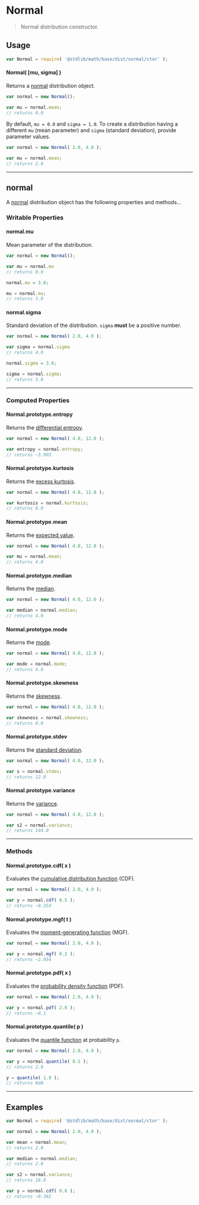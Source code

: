 # Normal

> Normal distribution constructor.


<!-- Section to include introductory text. Make sure to keep an empty line after the intro `section` element and another before the `/section` close. -->

<section class="intro">

</section>

<!-- /.intro -->

<!-- Package usage documentation. -->

<section class="usage">

## Usage

``` javascript
var Normal = require( '@stdlib/math/base/dist/normal/ctor' );
```

#### Normal( \[mu, sigma\] )

Returns a [normal][normal] distribution object.

``` javascript
var normal = new Normal();

var mu = normal.mean;
// returns 0.0
```

By default, `mu = 0.0` and `sigma = 1.0`. To create a distribution having a different `mu` (mean parameter) and `sigma` (standard deviation), provide parameter values.

``` javascript
var normal = new Normal( 2.0, 4.0 );

var mu = normal.mean;
// returns 2.0
```

---

## normal

A [normal][normal] distribution object has the following properties and methods...

### Writable Properties

#### normal.mu

Mean parameter of the distribution.

``` javascript
var normal = new Normal();

var mu = normal.mu
// returns 0.0

normal.mu = 3.0;

mu = normal.mu;
// returns 3.0 
```

#### normal.sigma

Standard deviation of the distribution. `sigma` __must__ be a positive number.

``` javascript
var normal = new Normal( 2.0, 4.0 );

var sigma = normal.sigma
// returns 4.0

normal.sigma = 3.0;

sigma = normal.sigma;
// returns 3.0 
```

---

### Computed Properties

#### Normal.prototype.entropy

Returns the [differential entropy][entropy].

``` javascript
var normal = new Normal( 4.0, 12.0 );

var entropy = normal.entropy;
// returns ~3.903
```

#### Normal.prototype.kurtosis

Returns the [excess kurtosis][kurtosis].

``` javascript
var normal = new Normal( 4.0, 12.0 );

var kurtosis = normal.kurtosis;
// returns 0.0
```

#### Normal.prototype.mean

Returns the [expected value][expected-value].

``` javascript
var normal = new Normal( 4.0, 12.0 );

var mu = normal.mean;
// returns 4.0
```

#### Normal.prototype.median

Returns the [median][median].

``` javascript
var normal = new Normal( 4.0, 12.0 );

var median = normal.median;
// returns 4.0
```

#### Normal.prototype.mode

Returns the [mode][mode].

``` javascript
var normal = new Normal( 4.0, 12.0 );

var mode = normal.mode;
// returns 4.0
```

#### Normal.prototype.skewness

Returns the [skewness][skewness].

``` javascript
var normal = new Normal( 4.0, 12.0 );

var skewness = normal.skewness;
// returns 0.0
```

#### Normal.prototype.stdev

Returns the [standard deviation][standard-deviation].

``` javascript
var normal = new Normal( 4.0, 12.0 );

var s = normal.stdev;
// returns 12.0
```

#### Normal.prototype.variance

Returns the [variance][variance].

``` javascript
var normal = new Normal( 4.0, 12.0 );

var s2 = normal.variance;
// returns 144.0    
```

---

### Methods

#### Normal.prototype.cdf( x )

Evaluates the [cumulative distribution function][cdf] (CDF).

``` javascript
var normal = new Normal( 2.0, 4.0 );

var y = normal.cdf( 0.5 );
// returns ~0.354
```

#### Normal.prototype.mgf( t )

Evaluates the [moment-generating function][mgf] (MGF).

``` javascript
var normal = new Normal( 2.0, 4.0 );

var y = normal.mgf( 0.2 );
// returns ~2.054
```

#### Normal.prototype.pdf( x )

Evaluates the [probability density function][pdf] (PDF).

``` javascript
var normal = new Normal( 2.0, 4.0 );

var y = normal.pdf( 2.0 );
// returns ~0.1
```

#### Normal.prototype.quantile( p )

Evaluates the [quantile function][quantile-function] at probability `p`.

``` javascript
var normal = new Normal( 2.0, 4.0 );

var y = normal.quantile( 0.5 );
// returns 2.0

y = quantile( 1.9 );
// returns NaN
```

</section>

<!-- /.usage -->

<!-- Package usage notes. Make sure to keep an empty line after the `section` element and another before the `/section` close. -->

<section class="notes">

</section>

<!-- /.notes -->

<!-- Package usage examples. -->

---

<section class="examples">

## Examples

``` javascript
var Normal = require( '@stdlib/math/base/dist/normal/ctor' );

var normal = new Normal( 2.0, 4.0 );

var mean = normal.mean;
// returns 2.0

var median = normal.median;
// returns 2.0

var s2 = normal.variance;
// returns 16.0

var y = normal.cdf( 0.8 );
// returns ~0.382
```

</section>

<!-- /.examples -->

<!-- Section to include cited references. If references are included, add a horizontal rule *before* the section. Make sure to keep an empty line after the `section` element and another before the `/section` close. -->

<section class="references">

</section>

<!-- /.references -->

<!-- Section for all links. Make sure to keep an empty line after the `section` element and another before the `/section` close. -->

<section class="links">

[normal]: https://en.wikipedia.org/wiki/Normal_distribution

[cdf]: https://en.wikipedia.org/wiki/Cumulative_distribution_function
[mgf]: https://en.wikipedia.org/wiki/Moment-generating_function
[pdf]: https://en.wikipedia.org/wiki/Probability_density_function
[quantile-function]: https://en.wikipedia.org/wiki/Quantile_function

[entropy]: https://en.wikipedia.org/wiki/Entropy_%28information_theory%29
[expected-value]: https://en.wikipedia.org/wiki/Expected_value
[kurtosis]: https://en.wikipedia.org/wiki/Kurtosis
[median]: https://en.wikipedia.org/wiki/Median
[mode]: https://en.wikipedia.org/wiki/Mode_%28statistics%29
[skewness]: https://en.wikipedia.org/wiki/Skewness
[standard-deviation]: https://en.wikipedia.org/wiki/Standard_deviation
[variance]: https://en.wikipedia.org/wiki/Variance

</section>

<!-- /.links -->
